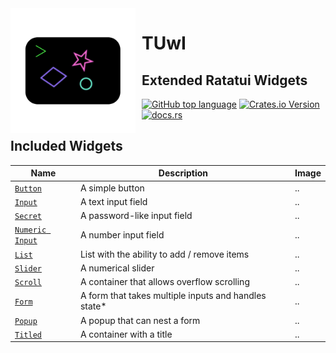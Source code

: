 <img width="200" height="200" align="left" style="float: left; margin: 0 10px 0 0;" alt="Icon" src="./image.png"> 

# TUwI
## Extended Ratatui Widgets

[![GitHub top language](https://img.shields.io/github/languages/top/tascord/tuwi?color=0072CE&style=for-the-badge)](#)
[![Crates.io Version](https://img.shields.io/crates/v/tuwi?style=for-the-badge)](https://crates.io/crates/tuwi)
[![docs.rs](https://img.shields.io/docsrs/tuwi?style=for-the-badge)](https://docs.rs/tuwi)

## Included Widgets
| Name                                                                            | Description                                          | Image |
| ------------------------------------------------------------------------------- | ---------------------------------------------------- | ----- |
| [`Button`](https://docs.rs/tuwi/0.1.0/tuwi/widgets/struct.Button.html)          | A simple button                                      | ..    |
| [`Input`](https://docs.rs/tuwi/0.1.0/tuwi/widgets/struct.Input.html)            | A text input field                                   | ..    |
| [`Secret`](https://docs.rs/tuwi/0.1.0/tuwi/widgets/struct.Secret.html)          | A password-like input field                          | ..    |
| [`Numeric Input`](https://docs.rs/tuwi/0.1.0/tuwi/widgets/struct.NumInput.html) | A number input field                                 | ..    |
| [`List`](https://docs.rs/tuwi/0.1.0/tuwi/widgets/struct.List.html)              | List with the ability to add / remove items          | ..    |
| [`Slider`](https://docs.rs/tuwi/0.1.0/tuwi/widgets/struct.Slider.html)          | A numerical slider                                   | ..    |
| [`Scroll`](https://docs.rs/tuwi/0.1.0/tuwi/widgets/struct.Scroll.html)          | A container that allows overflow scrolling           | ..    |
| [`Form`](https://docs.rs/tuwi/0.1.0/tuwi/widgets/struct.Form.html)              | A form that takes multiple inputs and handles state* | ..    |
| [`Popup`](https://docs.rs/tuwi/0.1.0/tuwi/widgets/struct.Popup.html)            | A popup that can nest a form                         | ..    |
| [`Titled`](https://docs.rs/tuwi/0.1.0/tuwi/widgets/struct.Titled.html)          | A container with a title                             | ..    |
